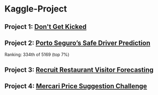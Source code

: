 # Kaggle-Project

## Project 1: [Don't Get Kicked](https://www.kaggle.com/c/DontGetKicked)

## Project 2: [Porto Seguro’s Safe Driver Prediction](https://www.kaggle.com/c/porto-seguro-safe-driver-prediction)

Ranking: 334th of 5169 (top 7%)

## Project 3: [Recruit Restaurant Visitor Forecasting](https://www.kaggle.com/c/recruit-restaurant-visitor-forecasting)

## Project 4: [Mercari Price Suggestion Challenge](https://www.kaggle.com/c/mercari-price-suggestion-challenge)
